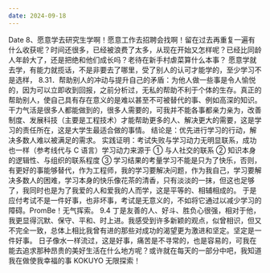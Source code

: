 ```yaml
---
date: 2024-09-18
---
```


Date
8、愿意学去研究生学啊！愿意工作去招聘会找啊！留在过去再重复一遍有什么收获呢？时间还很多，已经被浪费了太多，从现在开始又怎样呢？已经比同龄人年龄大了，还是把绝和他们成长吗？老待在新手村虐菜算什么本事？
愿意学就去学，有能力就揽话，不是非要去了哪里，受了别人的认可才能学的，至少学习不是选样，
8.31．帮助别人的冲动与提升自己的矛盾：为他人做一些事是令人愉悦的，因为可以立即收到回报，之前分析过，无私的帮助不利于个体的生存。真正的帮助别人，使自己具有存在意义的是难以甚至不可被替代的事、例如高深的知识。干力气活是很多人都能做到的，很多人需要的，可我并不能各事都亲力亲为，改善制度、发展科技（主要是工程技术）才能帮助更多的人、解决更大的需要，这是学习的责任所在，这是大学生最适合做的事情。
结论是：优先进行学习的行动，解决多数人难以被满足的需求。
实践证明：考试失败与学习动力无明显联系，成功也一样（参考线代与 C 语言）学习动力来源于 ① 与人社交的联系 ② 知识本身的逻辑性、与组织的联系程度 ③ 学习结果的考量学习不能是只为了快乐，否则，有更好的事能够替代，作为工程师，我的学习要解决问题，作为我自己，学习要解决多数人的困难，学习本身的快乐像花茶的清香，只有淡淡的一抹，但这也足够了，我同时也是为了我爱的人和爱我的人而学，这是平等的、相辅相成的。
于是应付考试不是一件好事，也非坏事，考试是无意义的，不如将它通过以减少学习的障碍。PromBe！无气挥索。
9.4
丁是友善的人、好斗、胜负心很强，相对于他，我更显得沉默、保守、平和、时上进。我感受到许多新颖的观点，似曾相识，但又不完全一致，总体上相比我曾有进的那些对成功的渴望更为激进和坚定。坚定是一件好事。
日子像水一样流过，这是好事，痛苦是不寻常的，也是容易的，可我在能去追求那种昂贵的美好生活在什么地方呢？或许就在每天的一部分中吧，我知道我在做使我幸福的事 KOKUYO 无限探索！
